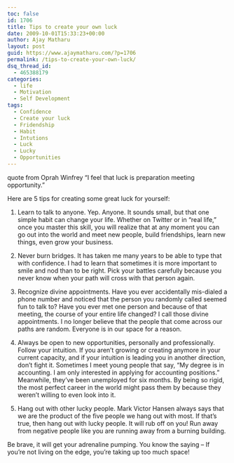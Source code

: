 ```yaml
---
toc: false
id: 1706
title: Tips to create your own luck
date: 2009-10-01T15:33:23+00:00
author: Ajay Matharu
layout: post
guid: https://www.ajaymatharu.com/?p=1706
permalink: /tips-to-create-your-own-luck/
dsq_thread_id:
  - 465388179
categories:
  - life
  - Motivation
  - Self Development
tags:
  - Confidence
  - Create your luck
  - Fridendship
  - Habit
  - Intutions
  - Luck
  - Lucky
  - Opportunities
---
```

quote from Oprah Winfrey “I feel that luck is preparation meeting opportunity.”

Here are 5 tips for creating some great luck for yourself:

1. Learn to talk to anyone. Yep. Anyone. It sounds small, but that one simple habit can change your life. Whether on Twitter or in “real life,” once you master this skill, you will realize that at any moment you can go out into the world and meet new people, build friendships, learn new things, even grow your business.

2. Never burn bridges. It has taken me many years to be able to type that with confidence. I had to learn that sometimes it is more important to smile and nod than to be right. Pick your battles carefully because you never know when your path will cross with that person again.

3. Recognize divine appointments. Have you ever accidentally mis-dialed a phone number and noticed that the person you randomly called seemed fun to talk to? Have you ever met one person and because of that meeting, the course of your entire life changed? I call those divine appointments. I no longer believe that the people that come across our paths are random. Everyone is in our space for a reason.

4. Always be open to new opportunities, personally and professionally. Follow your intuition. If you aren’t growing or creating anymore in your current capacity, and if your intuition is leading you in another direction, don’t fight it. Sometimes I meet young people that say, “My degree is in accounting. I am only interested in applying for accounting positions.” Meanwhile, they’ve been unemployed for six months. By being so rigid, the most perfect career in the world might pass them by because they weren’t willing to even look into it.

5. Hang out with other lucky people. Mark Victor Hansen always says that we are the product of the five people we hang out with most. If that’s true, then hang out with lucky people. It will rub off on you! Run away from negative people like you are running away from a burning building.

Be brave, it will get your adrenaline pumping. You know the saying – If you’re not living on the edge, you’re taking up too much space!
